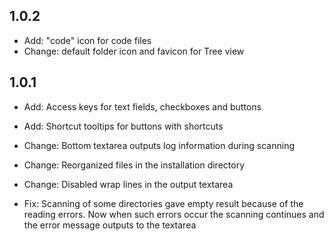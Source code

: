 
## 1.0.2

- Add: "code" icon for code files
- Change: default folder icon and favicon for Tree view

## 1.0.1

- Add: Access keys for text fields, checkboxes and buttons
- Add: Shortcut tooltips for buttons with shortcuts  

- Change: Bottom textarea outputs log information during scanning
- Change: Reorganized files in the installation directory
- Change: Disabled wrap lines in the output textarea  

- Fix: Scanning of some directories gave empty result because of the reading errors. Now when such errors occur the scanning continues and the error message outputs to the textarea
